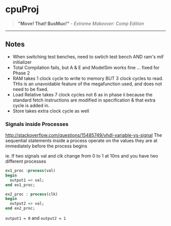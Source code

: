 # cpuProj

> **"Move! That! BusMux!"** _- Extreme Makeover: Comp Edition_
***
## Notes
 * When switching test benches, need to swtich test bench AND ram's mif initializer
 * Total Compilation fails, but A & E and ModelSim works fine ... fixed for Phase 2
 * RAM takes 1 clock cycle to write to memory BUT 3 clock cycles to read. THis is an unavoidable feature of the megafunction used, and does not need to be fixed.
 * Load Relative takes 7 clock cycles not 6 as in phase ii because the standard fetch instructions are modified in specification & that extra cycle is added in.
 * Store takes extra clock cycle as well
 

### Signals inside Processes
http://stackoverflow.com/questions/15485749/vhdl-variable-vs-signal
The sequential statements inside a process operate on the values they are at immediately before the process begins 

ie. If two signals val and clk change from 0 to 1 at 10ns and you have two different processes
```VHDL
ex1_proc :process(val)
begin
  output1 => val; 
end ex1_proc;

ex2_proc : process(clk)
begin
  output2 => val;
end ex2_proc;
```
`output1 = 0` and `output2 = 1`



